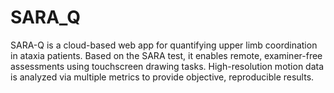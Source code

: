 # SARA_Q
SARA-Q is a cloud-based web app for quantifying upper limb coordination in ataxia patients. Based on the SARA test, it enables remote, examiner-free assessments using touchscreen drawing tasks. High-resolution motion data is analyzed via multiple metrics to provide objective, reproducible results.
